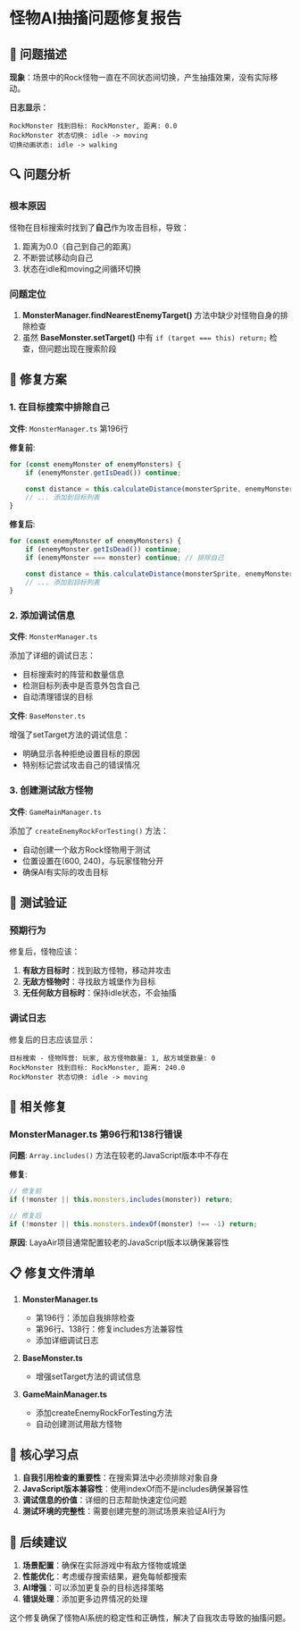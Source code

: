 # 怪物AI抽搐问题修复报告

## 🐛 问题描述

**现象**：场景中的Rock怪物一直在不同状态间切换，产生抽搐效果，没有实际移动。

**日志显示**：
```
RockMonster 找到目标: RockMonster, 距离: 0.0
RockMonster 状态切换: idle -> moving
切换动画状态: idle -> walking
```

## 🔍 问题分析

### 根本原因
怪物在目标搜索时找到了**自己**作为攻击目标，导致：
1. 距离为0.0（自己到自己的距离）
2. 不断尝试移动向自己
3. 状态在idle和moving之间循环切换

### 问题定位
1. **MonsterManager.findNearestEnemyTarget()** 方法中缺少对怪物自身的排除检查
2. 虽然 **BaseMonster.setTarget()** 中有 `if (target === this) return;` 检查，但问题出现在搜索阶段

## 🔧 修复方案

### 1. 在目标搜索中排除自己
**文件**: `MonsterManager.ts` 第196行

**修复前**:
```typescript
for (const enemyMonster of enemyMonsters) {
    if (enemyMonster.getIsDead()) continue;
    
    const distance = this.calculateDistance(monsterSprite, enemyMonster.owner as Laya.Sprite);
    // ... 添加到目标列表
}
```

**修复后**:
```typescript
for (const enemyMonster of enemyMonsters) {
    if (enemyMonster.getIsDead()) continue;
    if (enemyMonster === monster) continue; // 排除自己
    
    const distance = this.calculateDistance(monsterSprite, enemyMonster.owner as Laya.Sprite);
    // ... 添加到目标列表
}
```

### 2. 添加调试信息
**文件**: `MonsterManager.ts`

添加了详细的调试日志：
- 目标搜索时的阵营和数量信息
- 检测目标列表中是否意外包含自己
- 自动清理错误的目标

**文件**: `BaseMonster.ts`

增强了setTarget方法的调试信息：
- 明确显示各种拒绝设置目标的原因
- 特别标记尝试攻击自己的错误情况

### 3. 创建测试敌方怪物
**文件**: `GameMainManager.ts`

添加了 `createEnemyRockForTesting()` 方法：
- 自动创建一个敌方Rock怪物用于测试
- 位置设置在(600, 240)，与玩家怪物分开
- 确保AI有实际的攻击目标

## 🧪 测试验证

### 预期行为
修复后，怪物应该：
1. **有敌方目标时**：找到敌方怪物，移动并攻击
2. **无敌方怪物时**：寻找敌方城堡作为目标
3. **无任何敌方目标时**：保持idle状态，不会抽搐

### 调试日志
修复后的日志应该显示：
```
目标搜索 - 怪物阵营: 玩家, 敌方怪物数量: 1, 敌方城堡数量: 0
RockMonster 找到目标: RockMonster, 距离: 240.0
RockMonster 状态切换: idle -> moving
```

## 🔄 相关修复

### MonsterManager.ts 第96行和138行错误
**问题**: `Array.includes()` 方法在较老的JavaScript版本中不存在

**修复**: 
```typescript
// 修复前
if (!monster || this.monsters.includes(monster)) return;

// 修复后  
if (!monster || this.monsters.indexOf(monster) !== -1) return;
```

**原因**: LayaAir项目通常配置较老的JavaScript版本以确保兼容性

## 📋 修复文件清单

1. **MonsterManager.ts**
   - 第196行：添加自我排除检查
   - 第96行、138行：修复includes方法兼容性
   - 添加详细调试日志

2. **BaseMonster.ts**
   - 增强setTarget方法的调试信息

3. **GameMainManager.ts**
   - 添加createEnemyRockForTesting方法
   - 自动创建测试用敌方怪物

## 🎯 核心学习点

1. **自我引用检查的重要性**：在搜索算法中必须排除对象自身
2. **JavaScript版本兼容性**：使用indexOf而不是includes确保兼容性
3. **调试信息的价值**：详细的日志帮助快速定位问题
4. **测试环境的完整性**：需要创建完整的测试场景来验证AI行为

## 🚀 后续建议

1. **场景配置**：确保在实际游戏中有敌方怪物或城堡
2. **性能优化**：考虑缓存搜索结果，避免每帧都搜索
3. **AI增强**：可以添加更复杂的目标选择策略
4. **错误处理**：添加更多边界情况的处理

这个修复确保了怪物AI系统的稳定性和正确性，解决了自我攻击导致的抽搐问题。
